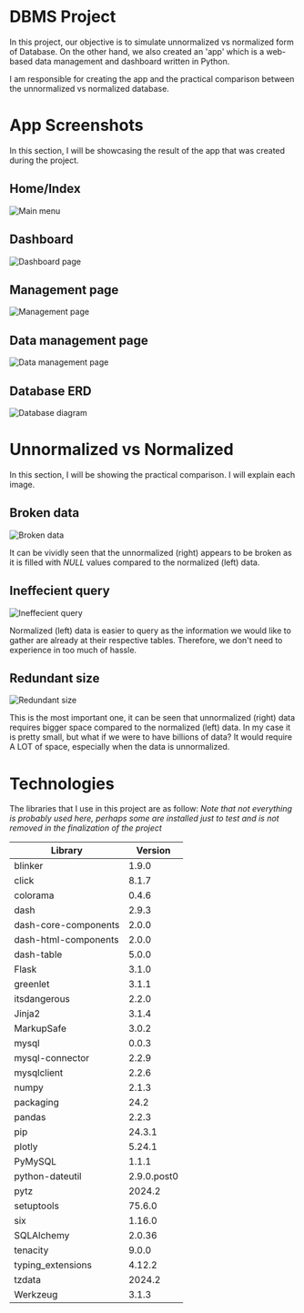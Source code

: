 # DBMS Project
In this project, our objective is to simulate unnormalized vs normalized form of Database. On the other hand, we also created an 'app' which is a web-based data management and dashboard written in Python.

I am responsible for creating the app and the practical comparison between the unnormalized vs normalized database.

# App Screenshots
In this section, I will be showcasing the result of the app that was created during the project.
## Home/Index
![Main menu](/DOCS/index.png)
## Dashboard
![Dashboard page](/DOCS/dashboard.png)
## Management page
![Management page](/DOCS/management1.png)
## Data management page
![Data management page](/DOCS/add_try.png)
## Database ERD
![Database diagram](/DOCS/DB_diagram.png)

# Unnormalized vs Normalized
In this section, I will be showing the practical comparison. I will explain each image.
## Broken data
![Broken data](/DOCS/normalization/broken.png)

It can be vividly seen that the unnormalized (right) appears to be broken as it is filled with *NULL* values compared to the normalized (left) data.
## Ineffecient query
![Ineffecient query](/DOCS/normalization/query.png)

Normalized (left) data is easier to query as the information we would like to gather are already at their respective tables. Therefore, we don't need to experience in too much of hassle.
## Redundant size
![Redundant size](/DOCS/normalization/size.png)

This is the most important one, it can be seen that unnormalized (right) data requires bigger space compared to the normalized (left) data. In my case it is pretty small, but what if we were to have billions of data? It would require A LOT of space, especially when the data is unnormalized.

# Technologies
The libraries that I use in this project are as follow:
*Note that not everything is probably used here, perhaps some are installed just to test and is not removed in the finalization of the project*

| Library | Version |
| --- | --- |
| blinker |   1.9.0 |
| click   |   8.1.7 |
| colorama|   0.4.6 |
| dash    |   2.9.3 |
| dash-core-components | 2.0.0 |
| dash-html-components | 2.0.0 |
| dash-table      |     5.0.0 |
| Flask            |    3.1.0 |
| greenlet          |   3.1.1 |
| itsdangerous  |       2.2.0 |
| Jinja2         |      3.1.4 |
| MarkupSafe      |     3.0.2 |
| mysql            |    0.0.3 |
| mysql-connector   |   2.2.9 |
| mysqlclient       |   2.2.6 |
| numpy      |          2.1.3 |
| packaging   |         24.2  |
| pandas       |        2.2.3 |
| pip           |       24.3.1 |
| plotly     |          5.24.1 |
| PyMySQL     |         1.1.1 |
| python-dateutil |     2.9.0.post0 |
| pytz       |          2024.2 |
| setuptools  |         75.6.0 |
| six          |        1.16.0 |
| SQLAlchemy    |       2.0.36 |
| tenacity       |      9.0.0  |
| typing_extensions |   4.12.2 |
| tzdata     |          2024.2 |
| Werkzeug    |         3.1.3  |

